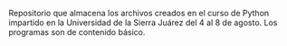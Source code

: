 Repositorio que almacena los archivos creados en el curso de Python impartido en la Universidad de la Sierra Juárez del 4 al 8 de agosto.
Los programas son de contenido básico.
